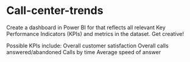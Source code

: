 # Call-center-trends

Create a dashboard in Power BI for  that reflects all relevant Key Performance Indicators (KPIs) and metrics in the dataset. Get creative! 

Possible KPIs include:
Overall customer satisfaction
Overall calls answered/abandoned
Calls by time
Average speed of answer
